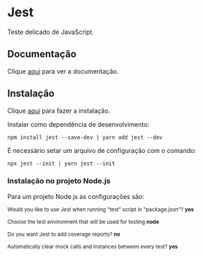 # Jest

Teste delicado de JavaScript.

## Documentação

Clique [aqui](https://github.com/facebook/jest) para ver a documentação.

## Instalação

Clique [aqui](https://www.npmjs.com/package/jest) para fazer a instalação.

Instalar como dependência de desenvolvimento:

```
npm install jest --save-dev | yarn add jest --dev
```

É necessário setar um arquivo de configuração com o comando:

```
npx jest --init | yarn jest --init
```

### Instalação no projeto Node.js

Para um projeto Node.js as configurações são:

<sub> Would you like to use Jest when running "test" script in "package.json"? **yes** </sub>

<sub> Choose the test environment that will be used for testing **node** </sub>

<sub> Do you want Jest to add coverage reports? **no** </sub>

<sub> Automatically clear mock calls and instances between every test? **yes** </sub>